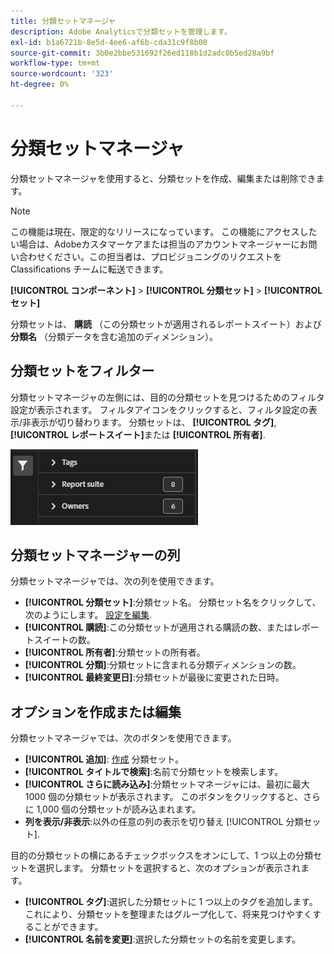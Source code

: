 ```yaml
---
title: 分類セットマネージャ
description: Adobe Analyticsで分類セットを管理します。
exl-id: b1a6721b-8e5d-4ee6-af6b-cda31c9f8b00
source-git-commit: 3b0e2bbe531692f26ed118b1d2adc0b5ed28a9bf
workflow-type: tm+mt
source-wordcount: '323'
ht-degree: 0%

---
```


# 分類セットマネージャ

分類セットマネージャを使用すると、分類セットを作成、編集または削除できます。

>[!NOTE]
>
>この機能は現在、限定的なリリースになっています。 この機能にアクセスしたい場合は、Adobeカスタマーケアまたは担当のアカウントマネージャーにお問い合わせください。この担当者は、プロビジョニングのリクエストを Classifications チームに転送できます。

**[!UICONTROL コンポーネント]** > **[!UICONTROL 分類セット]** > **[!UICONTROL セット]**

分類セットは、 **購読** （この分類セットが適用されるレポートスイート）および **分類名** （分類データを含む追加のディメンション）。

## 分類セットをフィルター

分類セットマネージャの左側には、目的の分類セットを見つけるためのフィルタ設定が表示されます。 フィルタアイコンをクリックすると、フィルタ設定の表示/非表示が切り替わります。 分類セットは、 **[!UICONTROL タグ]**, **[!UICONTROL レポートスイート]**&#x200B;または **[!UICONTROL 所有者]**.

![分類セットフィルター](../assets/classification-set-filters.png)

## 分類セットマネージャーの列

分類セットマネージャでは、次の列を使用できます。

* **[!UICONTROL 分類セット]**:分類セット名。 分類セット名をクリックして、次のようにします。 [設定を編集](settings.md).
* **[!UICONTROL 購読]**:この分類セットが適用される購読の数、またはレポートスイートの数。
* **[!UICONTROL 所有者]**:分類セットの所有者。
* **[!UICONTROL 分類]**:分類セットに含まれる分類ディメンションの数。
* **[!UICONTROL 最終変更日]**:分類セットが最後に変更された日時。

## オプションを作成または編集

分類セットマネージャでは、次のボタンを使用できます。

* **[!UICONTROL 追加]**: [作成](create.md) 分類セット。
* **[!UICONTROL タイトルで検索]**:名前で分類セットを検索します。
* **[!UICONTROL さらに読み込み]**:分類セットマネージャには、最初に最大 1000 個の分類セットが表示されます。 このボタンをクリックすると、さらに 1,000 個の分類セットが読み込まれます。
* **列を表示/非表示**:以外の任意の列の表示を切り替え [!UICONTROL 分類セット].

目的の分類セットの横にあるチェックボックスをオンにして、1 つ以上の分類セットを選択します。 分類セットを選択すると、次のオプションが表示されます。

* **[!UICONTROL タグ]**:選択した分類セットに 1 つ以上のタグを追加します。これにより、分類セットを整理またはグループ化して、将来見つけやすくすることができます。
* **[!UICONTROL 名前を変更]**:選択した分類セットの名前を変更します。
